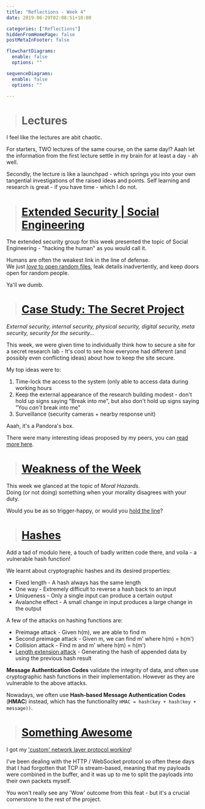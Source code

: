 ```yaml
---
title: "Reflections - Week 4"
date: 2019-06-29T02:08:51+10:00

categories: ["Reflections"]
hiddenFromHomePage: false
postMetaInFooter: false

flowchartDiagrams:
  enable: false
  options: ""

sequenceDiagrams: 
  enable: false
  options: ""

---
```


> # Lectures

I feel like the lectures are abit chaotic.

For starters, TWO lectures of the same course, on the same day!? Aaah let the information from the first lecture settle in my brain for at least a day - ah well.

Secondly, the lecture is like a launchpad - which springs you into your own tangential investigations of the raised ideas and points. Self learning and research is great - if you have time - which I do not.

> # [Extended Security | Social Engineering](../social-engineering)

The extended security group for this week presented the topic of Social Engineering - "hacking the human" as you would call it.

Humans are often the weakest link in the line of defense.  
We just [_love_ to open random files](../something-awesome-research-virus-behaviour), leak details inadvertently, and keep doors open for random people.

Ya'll we dumb.

> # [Case Study: The Secret Project](../lab04)  

_External security, internal security, physical security, digital security, meta security, security for the security..._

This week, we were given time to individually think how to secure a site for a secret research lab - It's cool to see how everyone had different (and possibly even conflicting ideas) about how to keep the site secure.

My top ideas were to:

1) Time-lock the access to the system (only able to access data during working hours  
2) Keep the external appearance of the research building modest - don't hold up signs saying "Break into me", but also don't hold up signs saying "You _can't_ break into me"  
3) Surveillance (security cameras + nearby response unit)

Aaah, it's a Pandora's box.

There were many interesting ideas proposed by my peers, you can [read more here](../lab04).

> # [Weakness of the Week](../weakness-of-the-week-04)

This week we glanced at the topic of _Moral Hazards_.  
Doing (or not doing) something when your morality disagrees with your duty.  

Would you be as so trigger-happy, or would you [hold the line](https://www.youtube.com/watch?v=ep8eyIfG7Ik)?

> # [Hashes](../hashes)

Add a tad of modulo here, a touch of badly written code there, and voila - a vulnerable hash function!

We learnt about cryptographic hashes and its desired properties:

* Fixed length - A hash always has the same length
* One way - Extremely difficult to reverse a hash back to an input
* Uniqueness - Only a single input can produce a certain output
* Avalanche effect - A small change in input produces a large change in the output

A few of the attacks on hashing functions are:

* Preimage attack - Given h(m), we are able to find m
* Second preimage attack - Given m, we can find m' where h(m) = h(m')
* Collision attack - Find m and m' where h(m) = h(m')
* [Length extension attack](#length-extension-attacks) - Generating the hash of appended data by using the previous hash result

**Message Authentication Codes** validate the integrity of data, and often use cryptographic hash functions in their implementation. However as they are vulnerable to the above attacks.

Nowadays, we often use **Hash-based Message Authentication Codes** (**HMAC**) instead, which has the functionality `HMAC = hash(key + hash(key + message))`.


> # [Something Awesome](https://featherbear.github.io/UNSW-COMP6441/blog/categories/something-awesome/)

I got my ['custom' network layer protocol working](../something-awesome-component-communication-protocol)!  

I've been dealing with the HTTP / WebSocket protocol so often these days that I had forgotten that TCP is stream-based, meaning that my payloads were combined in the buffer, and it was up to me to split the payloads into their own packets myself.

You won't really see any 'Wow' outcome from this feat - but it's a crucial cornerstone to the rest of the project.
